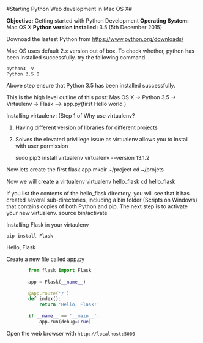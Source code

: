 
#Starting Python Web development in Mac OS X#

**Objective:** Getting started with Python Development
**Operating System:** Mac OS X
**Python version installed:** 3.5 (5th December 2015)


Downoad the lastest Python from https://www.python.org/downloads/

Mac OS uses default 2.x version out of box.
To check whether, python has been installed successfully. try the following command.

    python3 -V
    Python 3.5.0

Above step ensure that Python 3.5 has been installed successfully.

This is the high level outline of this post:
Mas OS X -> Python 3.5 -> Virtaulenv -> Flask --> app.py(first Hello world )


Installing virtaulenv: (Step 1 of 
Why use virtualenv?
1. Having different version of libraries for different projects
2. Solves the elevated privillege issue as virtualenv allows you to install with user permission

    sudo pip3 install virtualenv
    virtualenv --version
    13.1.2

Now lets create the first flask app
    mkdir ~/project
    cd ~/projets

Now we will create a virtualenv
    virtualenv hello_flask
    cd hello_flask

If you list the contents of the hello_flask directory, you will see that it has created several sub-directories, including a bin folder (Scripts on Windows) that contains copies of both Python and pip. The next step is to activate your new virtualenv.
        source bin/activate

Installing Flask in your virtaulenv

    pip install Flask

Hello, Flask

Create a new file called app.py
```python
		from flask import Flask
		
		app = Flask(__name__)
		
		@app.route('/')
		def index():
		    return 'Hello, Flask!'
		
		if __name__ == '__main__':
		    app.run(debug=True)

````
Open the web browser with ```http://localhost:5000```


    





